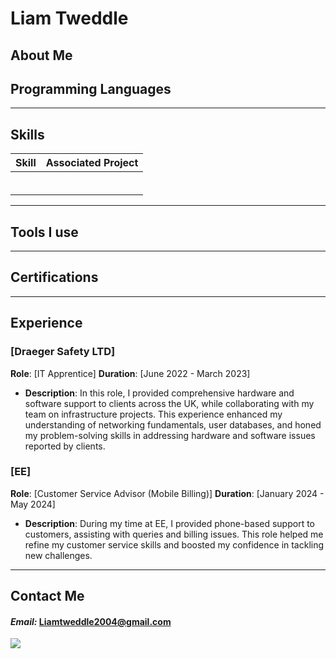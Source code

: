 # Liam Tweddle


## About Me

## Programming Languages


---



## Skills
                
| Skill                                         | Associated Project         |
|-----------------------------------------------|----------------------------|
|                                               |                            |
|                                               |                            |
|                                               |                            |
|                                               |                            |
|                                               |                            |
|                                               |                            |

---


## Tools I use




---

## Certifications


---


## Experience

### [Draeger Safety LTD]
**Role**: [IT Apprentice]
**Duration**: [June 2022 - March 2023]
- **Description**: In this role, I provided comprehensive hardware and software support to clients across the UK, while collaborating with my team on infrastructure projects. This experience enhanced my understanding of networking fundamentals, user databases, and honed my problem-solving skills in addressing hardware and software issues reported by clients.

### [EE]
**Role**: [Customer Service Advisor (Mobile Billing)]
**Duration**: [January 2024 - May 2024]
- **Description**: During my time at EE, I provided phone-based support to customers, assisting with queries and billing issues. This role helped me refine my customer service skills and boosted my confidence in tackling new challenges.

---

## Contact Me
#### *Email:* Liamtweddle2004@gmail.com
<a href="https://www.linkedin.com/in/liam-tweddle-965b24272/"><img src="https://img.shields.io/badge/-LinkedIn-0072b1?&style=for-the-badge&logo=linkedin&logoColor=white" /></a> <br>



